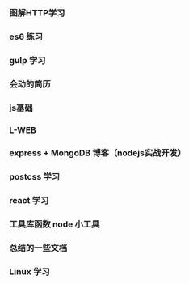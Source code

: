 ### 图解HTTP学习
### es6 练习
### gulp 学习
### 会动的简历
### js基础
### L-WEB


### express + MongoDB 博客（nodejs实战开发）
### postcss 学习
### react 学习


### 工具库函数 node 小工具
### 总结的一些文档


### Linux 学习






